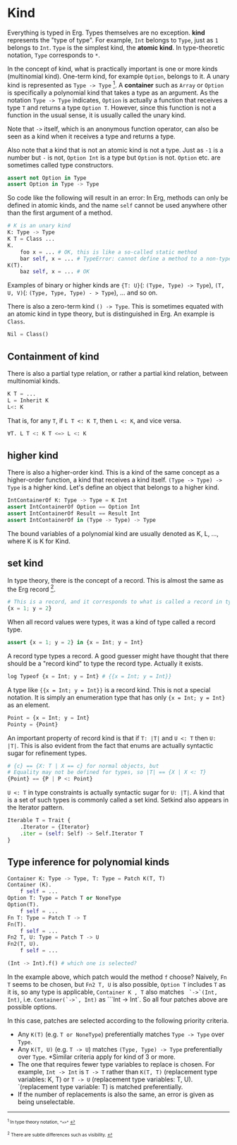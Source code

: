 # Kind

Everything is typed in Erg. Types themselves are no exception. __kind__ represents the "type of type". For example, `Int` belongs to `Type`, just as `1` belongs to `Int`. `Type` is the simplest kind, the __atomic kind__. In type-theoretic notation, `Type` corresponds to `*`.

In the concept of kind, what is practically important is one or more kinds (multinomial kind). One-term kind, for example `Option`, belongs to it. A unary kind is represented as `Type -> Type` [<sup id="f1">1</sup>](#1). A __container__ such as `Array` or `Option` is specifically a polynomial kind that takes a type as an argument.
As the notation `Type -> Type` indicates, `Option` is actually a function that receives a type `T` and returns a type `Option T`. However, since this function is not a function in the usual sense, it is usually called the unary kind.

Note that `->` itself, which is an anonymous function operator, can also be seen as a kind when it receives a type and returns a type.

Also note that a kind that is not an atomic kind is not a type. Just as `-1` is a number but `-` is not, `Option Int` is a type but `Option` is not. `Option` etc. are sometimes called type constructors.

```python
assert not Option in Type
assert Option in Type -> Type
```

So code like the following will result in an error:
In Erg, methods can only be defined in atomic kinds, and the name `self` cannot be used anywhere other than the first argument of a method.

```python
# K is an unary kind
K: Type -> Type
K T = Class ...
K.
    foo x = ... # OK, this is like a so-called static method
    bar self, x = ... # TypeError: cannot define a method to a non-type object
K(T).
    baz self, x = ... # OK
```

Examples of binary or higher kinds are `{T: U}`(: `(Type, Type) -> Type`), `(T, U, V)`(: `(Type, Type, Type) - > Type`), ... and so on.

There is also a zero-term kind `() -> Type`. This is sometimes equated with an atomic kind in type theory, but is distinguished in Erg. An example is `Class`.

```python
Nil = Class()
```

## Containment of kind

There is also a partial type relation, or rather a partial kind relation, between multinomial kinds.

```python
K T = ...
L = Inherit K
L<: K
```

That is, for any `T`, if `L T <: K T`, then `L <: K`, and vice versa.

```python
∀T. L T <: K T <=> L <: K
```

## higher kind

There is also a higher-order kind. This is a kind of the same concept as a higher-order function, a kind that receives a kind itself. `(Type -> Type) -> Type` is a higher kind. Let's define an object that belongs to a higher kind.

```python
IntContainerOf K: Type -> Type = K Int
assert IntContainerOf Option == Option Int
assert IntContainerOf Result == Result Int
assert IntContainerOf in (Type -> Type) -> Type
```

The bound variables of a polynomial kind are usually denoted as K, L, ..., where K is K for Kind.

## set kind

In type theory, there is the concept of a record. This is almost the same as the Erg record [<sup id="f2">2</sup>](#2).

```python
# This is a record, and it corresponds to what is called a record in type theory
{x = 1; y = 2}
```

When all record values ​​were types, it was a kind of type called a record type.

```python
assert {x = 1; y = 2} in {x = Int; y = Int}
```

A record type types a record. A good guesser might have thought that there should be a "record kind" to type the record type. Actually it exists.

```python
log Typeof {x = Int; y = Int} # {{x = Int; y = Int}}
```

A type like `{{x = Int; y = Int}}` is a record kind. This is not a special notation. It is simply an enumeration type that has only `{x = Int; y = Int}` as an element.

```python
Point = {x = Int; y = Int}
Pointy = {Point}
```

An important property of record kind is that if `T: |T|` and `U <: T` then `U: |T|`.
This is also evident from the fact that enums are actually syntactic sugar for refinement types.

```python
# {c} == {X: T | X == c} for normal objects, but
# Equality may not be defined for types, so |T| == {X | X <: T}
{Point} == {P | P <: Point}
```

`U <: T` in type constraints is actually syntactic sugar for `U: |T|`.
A kind that is a set of such types is commonly called a set kind. Setkind also appears in the Iterator pattern.

```python
Iterable T = Trait {
    .Iterator = {Iterator}
    .iter = (self: Self) -> Self.Iterator T
}
```

## Type inference for polynomial kinds

```python
Container K: Type -> Type, T: Type = Patch K(T, T)
Container (K).
    f self = ...
Option T: Type = Patch T or NoneType
Option(T).
    f self = ...
Fn T: Type = Patch T -> T
Fn(T).
    f self = ...
Fn2 T, U: Type = Patch T -> U
Fn2(T, U).
    f self = ...

(Int -> Int).f() # which one is selected?
```

In the example above, which patch would the method `f` choose?
Naively, `Fn T` seems to be chosen, but `Fn2 T, U` is also possible, `Option T` includes `T` as it is, so any type is applicable, `Container K , T` also matches ``` `->`(Int, Int)```, i.e. ```Container(`->`, Int)``` as ```Int -> Int`. So all four patches above are possible options.

In this case, patches are selected according to the following priority criteria.

* Any `K(T)` (e.g. `T or NoneType`) preferentially matches `Type -> Type` over `Type`.
* Any `K(T, U)` (e.g. `T -> U`) matches `(Type, Type) -> Type` preferentially over `Type`.
*Similar criteria apply for kind of 3 or more.
* The one that requires fewer type variables to replace is chosen. For example, `Int -> Int` is `T -> T` rather than `K(T, T)` (replacement type variables: K, T) or `T -> U` (replacement type variables: T, U). `(replacement type variable: T) is matched preferentially.
* If the number of replacements is also the same, an error is given as being unselectable.

---

<span id="1" style="font-size:x-small"><sup>1</sup> In type theory notation, `*=>*` [↩](#f1)</span>

<span id="2" style="font-size:x-small"><sup>2</sup> There are subtle differences such as visibility. [↩](#f2)</span>
